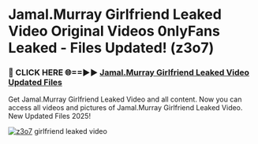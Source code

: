# Jamal.Murray Girlfriend Leaked Video Original Videos 0nlyFans Leaked - Files Updated! (z3o7)

<h3>🔴 CLICK HERE 🌐==►► <a href="https://tinyurl.com/ms9xzufz" rel="nofollow">Jamal.Murray Girlfriend Leaked Video Updated Files</a></h3>

Get Jamal.Murray Girlfriend Leaked Video and all content. Now you can access all videos and pictures of Jamal.Murray Girlfriend Leaked Video. New Updated Files 2025!

[![z3o7](https://i.imgur.com/PQ7UWWw.gif)](https://tinyurl.com/ms9xzufz)
girlfriend leaked video
